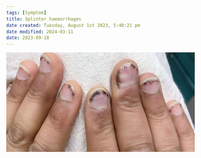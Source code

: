 ```yaml
---
tags: [Symptom]
title: Splinter haemorrhages
date created: Tuesday, August 1st 2023, 5:40:21 pm
date modified: 2024-03-11
date: 2023-09-18
---
```



![|400](z_attachments/400-1.jpg)
